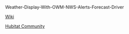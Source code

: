 Weather-Display-With-OWM-NWS-Alerts-Forecast-Driver

<a href="https://github.com/HubitatCommunity/Weather-Display-With-OWM-NWS-Alerts-Forecast-Driver/wiki">Wiki</a>

<a href="https://community.hubitat.com/t/release-weather-display-with-owm-nws-alerts-forecast-driver/38557">Hubitat Community</a>
